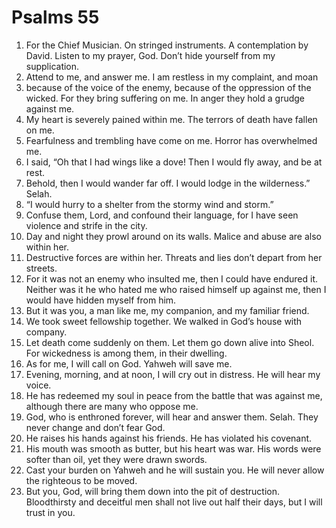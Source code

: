 ﻿
# Psalms 55
1. For the Chief Musician. On stringed instruments. A contemplation by David. Listen to my prayer, God. Don’t hide yourself from my supplication. 
2. Attend to me, and answer me. I am restless in my complaint, and moan 
3. because of the voice of the enemy, because of the oppression of the wicked. For they bring suffering on me. In anger they hold a grudge against me. 
4. My heart is severely pained within me. The terrors of death have fallen on me. 
5. Fearfulness and trembling have come on me. Horror has overwhelmed me. 
6. I said, “Oh that I had wings like a dove! Then I would fly away, and be at rest. 
7. Behold, then I would wander far off. I would lodge in the wilderness.” Selah. 
8. “I would hurry to a shelter from the stormy wind and storm.” 
9. Confuse them, Lord, and confound their language, for I have seen violence and strife in the city. 
10. Day and night they prowl around on its walls. Malice and abuse are also within her. 
11. Destructive forces are within her. Threats and lies don’t depart from her streets. 
12. For it was not an enemy who insulted me, then I could have endured it. Neither was it he who hated me who raised himself up against me, then I would have hidden myself from him. 
13. But it was you, a man like me, my companion, and my familiar friend. 
14. We took sweet fellowship together. We walked in God’s house with company. 
15. Let death come suddenly on them. Let them go down alive into Sheol. For wickedness is among them, in their dwelling. 
16. As for me, I will call on God. Yahweh will save me. 
17. Evening, morning, and at noon, I will cry out in distress. He will hear my voice. 
18. He has redeemed my soul in peace from the battle that was against me, although there are many who oppose me. 
19. God, who is enthroned forever, will hear and answer them. Selah. They never change and don’t fear God. 
20. He raises his hands against his friends. He has violated his covenant. 
21. His mouth was smooth as butter, but his heart was war. His words were softer than oil, yet they were drawn swords. 
22. Cast your burden on Yahweh and he will sustain you. He will never allow the righteous to be moved. 
23. But you, God, will bring them down into the pit of destruction. Bloodthirsty and deceitful men shall not live out half their days, but I will trust in you. 

